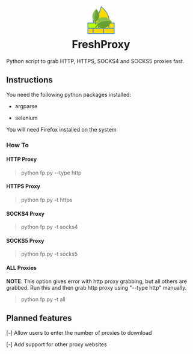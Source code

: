 <h1 align="center">
	<br>
	<img src="https://raw.githubusercontent.com/ProHackTech/FreshProxies/master/git_assets/logo.png" alt="FreshProxy Logo">
	<br>
	FreshProxy
</h1>

Python script to grab HTTP, HTTPS, SOCKS4 and SOCKS5 proxies fast.

## Instructions

You need the following python packages installed:

- argparse

- selenium

You will need Firefox installed on the system

### How To

#### HTTP Proxy

> python fp.py --type http

#### HTTPS Proxy

> python fp.py -t https

#### SOCKS4 Proxy

> python fp.py -t socks4

#### SOCKS5 Proxy

> python fp.py -t socks5

#### ALL Proxies

**NOTE**: This option gives error with http proxy grabbing, but all others are grabbed. Run this and then grab http proxy using "--type http" manually.

> python fp.py -t all

## Planned features

[-] Allow users to enter the number of proxies to download

[-] Add support for other proxy websites